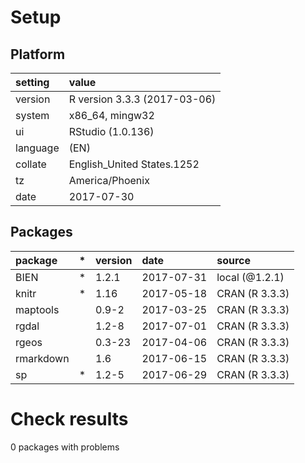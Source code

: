 # Setup

## Platform

|setting  |value                        |
|:--------|:----------------------------|
|version  |R version 3.3.3 (2017-03-06) |
|system   |x86_64, mingw32              |
|ui       |RStudio (1.0.136)            |
|language |(EN)                         |
|collate  |English_United States.1252   |
|tz       |America/Phoenix              |
|date     |2017-07-30                   |

## Packages

|package   |*  |version |date       |source         |
|:---------|:--|:-------|:----------|:--------------|
|BIEN      |*  |1.2.1   |2017-07-31 |local (@1.2.1) |
|knitr     |*  |1.16    |2017-05-18 |CRAN (R 3.3.3) |
|maptools  |   |0.9-2   |2017-03-25 |CRAN (R 3.3.3) |
|rgdal     |   |1.2-8   |2017-07-01 |CRAN (R 3.3.3) |
|rgeos     |   |0.3-23  |2017-04-06 |CRAN (R 3.3.3) |
|rmarkdown |   |1.6     |2017-06-15 |CRAN (R 3.3.3) |
|sp        |*  |1.2-5   |2017-06-29 |CRAN (R 3.3.3) |

# Check results

0 packages with problems




